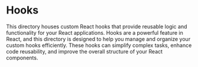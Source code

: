 # Hooks

This directory houses custom React hooks that provide reusable logic and functionality for your React applications. Hooks are a powerful feature in React, and this directory is designed to help you manage and organize your custom hooks efficiently. These hooks can simplify complex tasks, enhance code reusability, and improve the overall structure of your React components.
